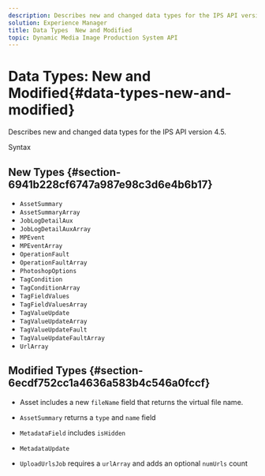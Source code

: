 ```yaml
---
description: Describes new and changed data types for the IPS API version 4.5.
solution: Experience Manager
title: Data Types  New and Modified
topic: Dynamic Media Image Production System API
---
```


# Data Types: New and Modified{#data-types-new-and-modified}

Describes new and changed data types for the IPS API version 4.5.

 Syntax 

## New Types {#section-6941b228cf6747a987e98c3d6e4b6b17}

* `AssetSummary` 
* `AssetSummaryArray` 
* `JobLogDetailAux` 
* `JobLogDetailAuxArray` 
* `MPEvent` 
* `MPEventArray` 
* `OperationFault` 
* `OperationFaultArray` 
* `PhotoshopOptions` 
* `TagCondition` 
* `TagConditionArray` 
* `TagFieldValues` 
* `TagFieldValuesArray` 
* `TagValueUpdate` 
* `TagValueUpdateArray` 
* `TagValueUpdateFault` 
* `TagValueUpdateFaultArray` 
* `UrlArray`

## Modified Types {#section-6ecdf752cc1a4636a583b4c546a0fccf}

* Asset includes a new `fileName` field that returns the virtual file name. 
* `AssetSummary` returns a `type` and `name` field 

* `MetadataField` includes `isHidden`

* `MetadataUpdate` 
* `UploadUrlsJob` requires a `urlArray` and adds an optional `numUrls` count

